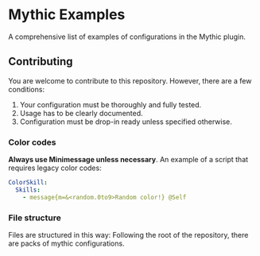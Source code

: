 # Mythic Examples

A comprehensive list of examples of configurations in the Mythic plugin.

## Contributing

You are welcome to contribute to this repository. However, there are a few conditions:

1. Your configuration must be thoroughly and fully tested.
1. Usage has to be clearly documented.
1. Configuration must be drop-in ready unless specified otherwise.

### Color codes

**Always use Minimessage unless necessary**. An example of a script that requires legacy color codes:

```yaml
ColorSkill:
  Skills:
    - message{m=&<random.0to9>Random color!} @Self
```

### File structure

Files are structured in this way: Following the root of the repository, there are packs of mythic configurations.
